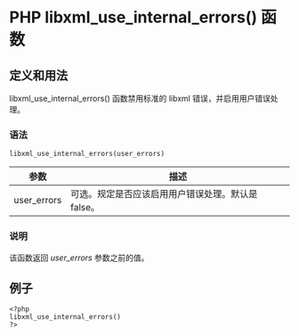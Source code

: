# PHP libxml_use_internal_errors() 函数



## 定义和用法

libxml_use_internal_errors() 函数禁用标准的 libxml 错误，并启用用户错误处理。

### 语法

```
libxml_use_internal_errors(user_errors)
```

| 参数 | 描述 |
| --- | --- |
| user_errors | 可选。规定是否应该启用用户错误处理。默认是 false。 |

### 说明

该函数返回 _user_errors_ 参数之前的值。

## 例子

```
<?php
libxml_use_internal_errors()
?>
```



